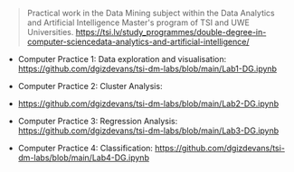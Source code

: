 > Practical work in the Data Mining subject within the Data Analytics and Artificial Intelligence Master's program of TSI and UWE Universities. 
https://tsi.lv/study_programmes/double-degree-in-computer-sciencedata-analytics-and-artificial-intelligence/

- Computer Practice 1: Data exploration and visualisation:
  https://github.com/dgizdevans/tsi-dm-labs/blob/main/Lab1-DG.ipynb

- Computer Practice 2: Cluster Analysis: 
- https://github.com/dgizdevans/tsi-dm-labs/blob/main/Lab2-DG.ipynb

- Computer Practice 3: Regression Analysis:
  https://github.com/dgizdevans/tsi-dm-labs/blob/main/Lab3-DG.ipynb

- Computer Practice 4: Classification:
  https://github.com/dgizdevans/tsi-dm-labs/blob/main/Lab4-DG.ipynb

